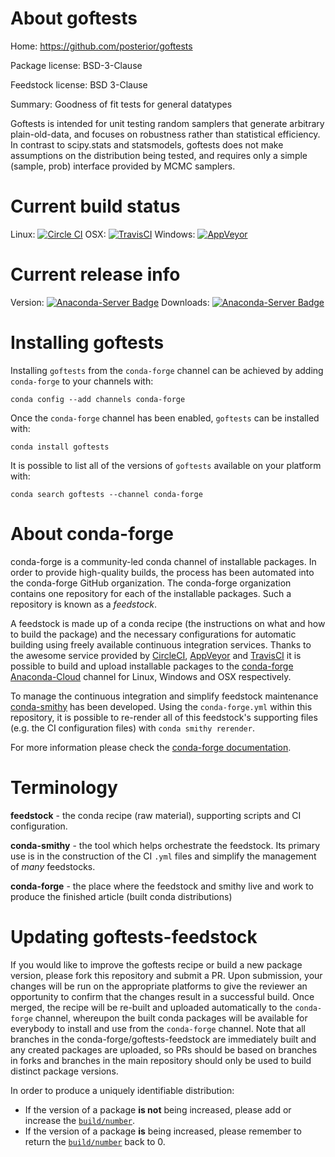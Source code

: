 About goftests
==============

Home: https://github.com/posterior/goftests

Package license: BSD-3-Clause

Feedstock license: BSD 3-Clause

Summary: Goodness of fit tests for general datatypes

Goftests is intended for unit testing random samplers that generate
arbitrary plain-old-data, and focuses on robustness rather than
statistical efficiency. In contrast to scipy.stats and statsmodels,
goftests does not make assumptions on the distribution being
tested, and requires only a simple (sample, prob) interface
provided by MCMC samplers.


Current build status
====================

Linux: [![Circle CI](https://circleci.com/gh/conda-forge/goftests-feedstock.svg?style=shield)](https://circleci.com/gh/conda-forge/goftests-feedstock)
OSX: [![TravisCI](https://travis-ci.org/conda-forge/goftests-feedstock.svg?branch=master)](https://travis-ci.org/conda-forge/goftests-feedstock)
Windows: [![AppVeyor](https://ci.appveyor.com/api/projects/status/github/conda-forge/goftests-feedstock?svg=True)](https://ci.appveyor.com/project/conda-forge/goftests-feedstock/branch/master)

Current release info
====================
Version: [![Anaconda-Server Badge](https://anaconda.org/conda-forge/goftests/badges/version.svg)](https://anaconda.org/conda-forge/goftests)
Downloads: [![Anaconda-Server Badge](https://anaconda.org/conda-forge/goftests/badges/downloads.svg)](https://anaconda.org/conda-forge/goftests)

Installing goftests
===================

Installing `goftests` from the `conda-forge` channel can be achieved by adding `conda-forge` to your channels with:

```
conda config --add channels conda-forge
```

Once the `conda-forge` channel has been enabled, `goftests` can be installed with:

```
conda install goftests
```

It is possible to list all of the versions of `goftests` available on your platform with:

```
conda search goftests --channel conda-forge
```


About conda-forge
=================

conda-forge is a community-led conda channel of installable packages.
In order to provide high-quality builds, the process has been automated into the
conda-forge GitHub organization. The conda-forge organization contains one repository
for each of the installable packages. Such a repository is known as a *feedstock*.

A feedstock is made up of a conda recipe (the instructions on what and how to build
the package) and the necessary configurations for automatic building using freely
available continuous integration services. Thanks to the awesome service provided by
[CircleCI](https://circleci.com/), [AppVeyor](http://www.appveyor.com/)
and [TravisCI](https://travis-ci.org/) it is possible to build and upload installable
packages to the [conda-forge](https://anaconda.org/conda-forge)
[Anaconda-Cloud](http://docs.anaconda.org/) channel for Linux, Windows and OSX respectively.

To manage the continuous integration and simplify feedstock maintenance
[conda-smithy](http://github.com/conda-forge/conda-smithy) has been developed.
Using the ``conda-forge.yml`` within this repository, it is possible to re-render all of
this feedstock's supporting files (e.g. the CI configuration files) with ``conda smithy rerender``.

For more information please check the [conda-forge documentation](https://conda-forge.org/docs/).

Terminology
===========

**feedstock** - the conda recipe (raw material), supporting scripts and CI configuration.

**conda-smithy** - the tool which helps orchestrate the feedstock.
                   Its primary use is in the construction of the CI ``.yml`` files
                   and simplify the management of *many* feedstocks.

**conda-forge** - the place where the feedstock and smithy live and work to
                  produce the finished article (built conda distributions)


Updating goftests-feedstock
===========================

If you would like to improve the goftests recipe or build a new
package version, please fork this repository and submit a PR. Upon submission,
your changes will be run on the appropriate platforms to give the reviewer an
opportunity to confirm that the changes result in a successful build. Once
merged, the recipe will be re-built and uploaded automatically to the
`conda-forge` channel, whereupon the built conda packages will be available for
everybody to install and use from the `conda-forge` channel.
Note that all branches in the conda-forge/goftests-feedstock are
immediately built and any created packages are uploaded, so PRs should be based
on branches in forks and branches in the main repository should only be used to
build distinct package versions.

In order to produce a uniquely identifiable distribution:
 * If the version of a package **is not** being increased, please add or increase
   the [``build/number``](http://conda.pydata.org/docs/building/meta-yaml.html#build-number-and-string).
 * If the version of a package **is** being increased, please remember to return
   the [``build/number``](http://conda.pydata.org/docs/building/meta-yaml.html#build-number-and-string)
   back to 0.